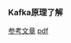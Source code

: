 ### Kafka原理了解
[参考文章](https://blog.csdn.net/lp284558195/article/details/80297208)
[pdf](https://github.com/shifefiei/job-interview/blob/master/mq/Kafka%E5%8E%9F%E7%90%86%E5%AD%A6%E4%B9%A0.pdf)